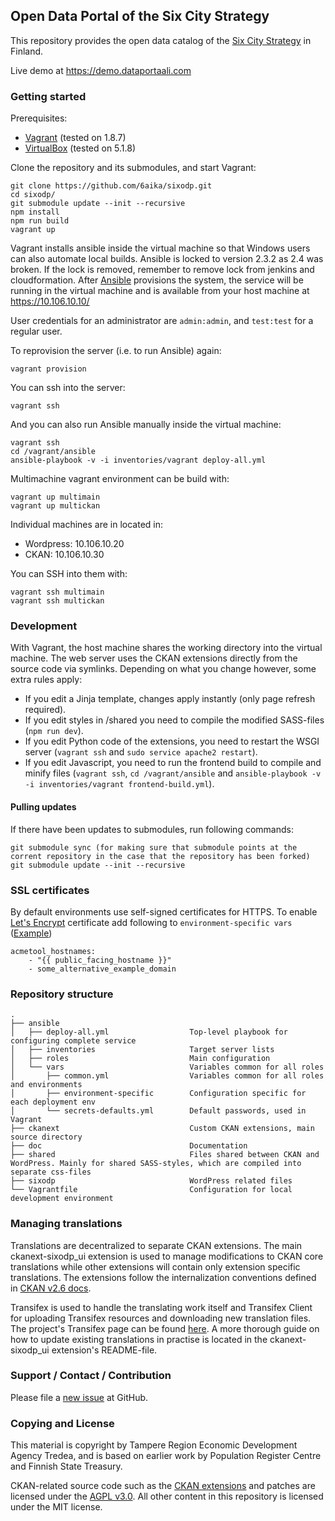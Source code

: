 ## Open Data Portal of the Six City Strategy

This repository provides the open data catalog of the [Six City Strategy](http://6aika.fi/in-english/) in Finland.

Live demo at https://demo.dataportaali.com

### Getting started

Prerequisites:

- [Vagrant](https://www.vagrantup.com/) (tested on 1.8.7)
- [VirtualBox](https://www.virtualbox.org/) (tested on 5.1.8)

Clone the repository and its submodules, and start Vagrant:

    git clone https://github.com/6aika/sixodp.git
    cd sixodp/
    git submodule update --init --recursive
    npm install
    npm run build
    vagrant up

Vagrant installs ansible inside the virtual machine so that Windows users can also automate local builds. Ansible is locked to version 2.3.2 as 2.4 was broken. If the lock is removed, remember to remove lock from jenkins and cloudformation. 
After [Ansible](http://www.ansible.com/) provisions the system, the service will be running in the virtual machine and is available from your host machine at https://10.106.10.10/

User credentials for an administrator are `admin:admin`, and `test:test` for a regular user.

To reprovision the server (i.e. to run Ansible) again:

    vagrant provision

You can ssh into the server:

    vagrant ssh

And you can also run Ansible manually inside the virtual machine:

    vagrant ssh
    cd /vagrant/ansible
    ansible-playbook -v -i inventories/vagrant deploy-all.yml
    
Multimachine vagrant environment can be build with:
    
    vagrant up multimain
    vagrant up multickan
    
Individual machines are in located in:
   
* Wordpress: 10.106.10.20
* CKAN: 10.106.10.30

You can SSH into them with:
    
    vagrant ssh multimain
    vagrant ssh multickan  

### Development

With Vagrant, the host machine shares the working directory into the virtual machine. The web server uses the CKAN extensions directly from the source code via symlinks. Depending on what you change however, some extra rules apply:

- If you edit a Jinja template, changes apply instantly (only page refresh required).
- If you edit styles in /shared you need to compile the modified SASS-files (`npm run dev`).
- If you edit Python code of the extensions, you need to restart the WSGI server (`vagrant ssh` and `sudo service apache2 restart`).
- If you edit Javascript, you need to run the frontend build to compile and minify files (`vagrant ssh`, `cd /vagrant/ansible` and `ansible-playbook -v -i inventories/vagrant frontend-build.yml`).

#### Pulling updates

If there have been updates to submodules, run following commands:

    git submodule sync (for making sure that submodule points at the corrent repository in the case that the repository has been forked)
    git submodule update --init --recursive

### SSL certificates

By default environments use self-signed certificates for HTTPS. To enable [Let's Encrypt](https://letsencrypt.org/) certificate add following to `environment-specific vars` ([Example](https://github.com/6aika/sixodp/blob/master/ansible/vars/environment-specific/generic-qa.yml#L35))

    acmetool_hostnames:
        - "{{ public_facing_hostname }}"
        - some_alternative_example_domain

### Repository structure

    .
    ├── ansible
    │   ├── deploy-all.yml                  Top-level playbook for configuring complete service
    │   ├── inventories                     Target server lists
    │   ├── roles                           Main configuration
    │   └── vars                            Variables common for all roles
    │       ├── common.yml                  Variables common for all roles and environments
    │       ├── environment-specific        Configuration specific for each deployment env
    │       └── secrets-defaults.yml        Default passwords, used in Vagrant
    ├── ckanext                             Custom CKAN extensions, main source directory
    ├── doc                                 Documentation
    ├── shared                              Files shared between CKAN and WordPress. Mainly for shared SASS-styles, which are compiled into separate css-files
    ├── sixodp                              WordPress related files
    └── Vagrantfile                         Configuration for local development environment

### Managing translations

Translations are decentralized to separate CKAN extensions. The main ckanext-sixodp_ui extension is used to manage modifications to CKAN core translations while other extensions
will contain only extension specific translations. 
The extensions follow the internalization conventions defined in [CKAN v2.6 docs](http://docs.ckan.org/en/ckan-2.6.0/extensions/translating-extensions.html).

Transifex is used to handle the translating work itself and Transifex Client for uploading Transifex resources and downloading new translation files. 
The project's Transifex page can be found [here](https://www.transifex.com/6aika-dataportal). 
A more thorough guide on how to update existing translations in practise is located in the ckanext-sixodp_ui extension's README-file.

### Support / Contact / Contribution

Please file a [new issue](https://github.com/6aika/sixodp/issues) at GitHub.

### Copying and License

This material is copyright by Tampere Region Economic Development Agency Tredea, and is based on earlier work by Population Register Centre and Finnish State Treasury.

CKAN-related source code such as the [CKAN extensions](/ckanext) and patches are licensed under the [AGPL v3.0](http://www.fsf.org/licensing/licenses/agpl-3.0.html). All other content in this repository is licensed under the MIT license.
